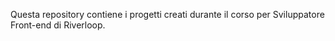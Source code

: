 Questa repository contiene i progetti creati durante il corso per Sviluppatore Front-end di Riverloop.
